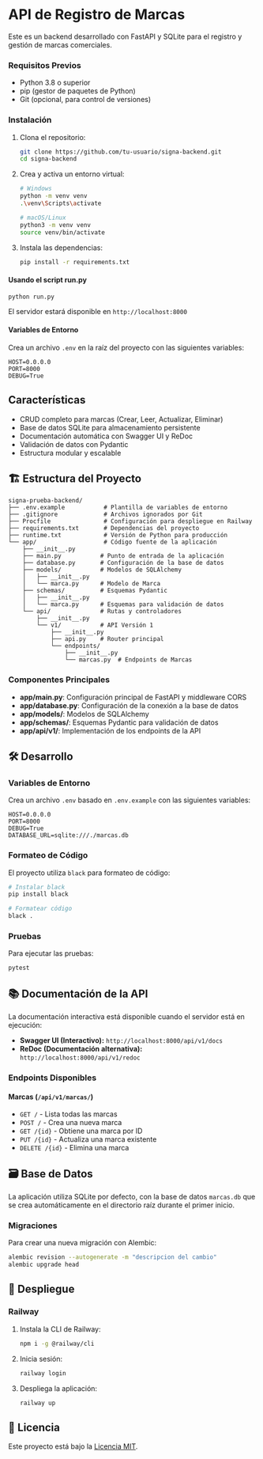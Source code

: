 # API de Registro de Marcas

Este es un backend desarrollado con FastAPI y SQLite para el registro y gestión de marcas comerciales.



### Requisitos Previos

- Python 3.8 o superior
- pip (gestor de paquetes de Python)
- Git (opcional, para control de versiones)

### Instalación

1. Clona el repositorio:
   ```bash
   git clone https://github.com/tu-usuario/signa-backend.git
   cd signa-backend
   ```

2. Crea y activa un entorno virtual:
   ```bash
   # Windows
   python -m venv venv
   .\venv\Scripts\activate

   # macOS/Linux
   python3 -m venv venv
   source venv/bin/activate
   ```

3. Instala las dependencias:
   ```bash
   pip install -r requirements.txt
   ```


#### Usando el script run.py
```bash
python run.py
```

El servidor estará disponible en `http://localhost:8000`

#### Variables de Entorno
Crea un archivo `.env` en la raíz del proyecto con las siguientes variables:
```
HOST=0.0.0.0
PORT=8000
DEBUG=True
```

## Características

- CRUD completo para marcas (Crear, Leer, Actualizar, Eliminar)
- Base de datos SQLite para almacenamiento persistente
- Documentación automática con Swagger UI y ReDoc
- Validación de datos con Pydantic
- Estructura modular y escalable

## 🏗️ Estructura del Proyecto

```
signa-prueba-backend/
├── .env.example           # Plantilla de variables de entorno
├── .gitignore             # Archivos ignorados por Git
├── Procfile               # Configuración para despliegue en Railway
├── requirements.txt       # Dependencias del proyecto
├── runtime.txt            # Versión de Python para producción
└── app/                   # Código fuente de la aplicación
    ├── __init__.py
    ├── main.py           # Punto de entrada de la aplicación
    ├── database.py       # Configuración de la base de datos
    ├── models/           # Modelos de SQLAlchemy
    │   ├── __init__.py
    │   └── marca.py      # Modelo de Marca
    ├── schemas/          # Esquemas Pydantic
    │   ├── __init__.py
    │   └── marca.py      # Esquemas para validación de datos
    └── api/              # Rutas y controladores
        ├── __init__.py
        └── v1/           # API Versión 1
            ├── __init__.py
            ├── api.py    # Router principal
            └── endpoints/
                ├── __init__.py
                └── marcas.py  # Endpoints de Marcas
```

### Componentes Principales

- **app/main.py**: Configuración principal de FastAPI y middleware CORS
- **app/database.py**: Configuración de la conexión a la base de datos
- **app/models/**: Modelos de SQLAlchemy
- **app/schemas/**: Esquemas Pydantic para validación de datos
- **app/api/v1/**: Implementación de los endpoints de la API

## 🛠️ Desarrollo

### Variables de Entorno

Crea un archivo `.env` basado en `.env.example` con las siguientes variables:

```
HOST=0.0.0.0
PORT=8000
DEBUG=True
DATABASE_URL=sqlite:///./marcas.db
```

### Formateo de Código

El proyecto utiliza `black` para formateo de código:

```bash
# Instalar black
pip install black

# Formatear código
black .
```

### Pruebas

Para ejecutar las pruebas:

```bash
pytest
```

## 📚 Documentación de la API

La documentación interactiva está disponible cuando el servidor está en ejecución:

- **Swagger UI (Interactivo):** `http://localhost:8000/api/v1/docs`
- **ReDoc (Documentación alternativa):** `http://localhost:8000/api/v1/redoc`

### Endpoints Disponibles

#### Marcas (`/api/v1/marcas/`)

- `GET /` - Lista todas las marcas
- `POST /` - Crea una nueva marca
- `GET /{id}` - Obtiene una marca por ID
- `PUT /{id}` - Actualiza una marca existente
- `DELETE /{id}` - Elimina una marca

## 🗃️ Base de Datos

La aplicación utiliza SQLite por defecto, con la base de datos `marcas.db` que se crea automáticamente en el directorio raíz durante el primer inicio.

### Migraciones

Para crear una nueva migración con Alembic:

```bash
alembic revision --autogenerate -m "descripcion del cambio"
alembic upgrade head
```

## 🚀 Despliegue

### Railway

1. Instala la CLI de Railway:
   ```bash
   npm i -g @railway/cli
   ```

2. Inicia sesión:
   ```bash
   railway login
   ```

3. Despliega la aplicación:
   ```bash
   railway up
   ```

## 📄 Licencia

Este proyecto está bajo la [Licencia MIT](LICENSE).
